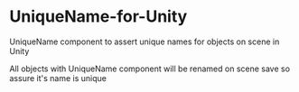 # UniqueName-for-Unity
UniqueName component to assert unique names for objects on scene in Unity

All objects with UniqueName component will be renamed on scene save so assure it's name is unique